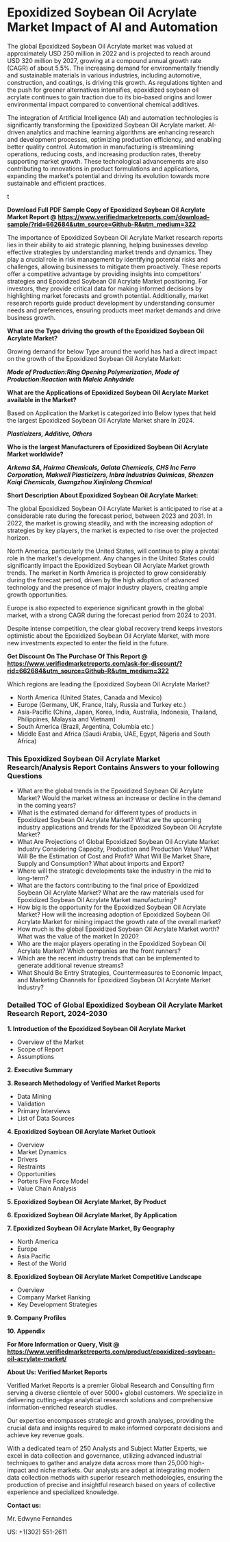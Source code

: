 <meta name="title" content="Global Epoxidized Soybean Oil Acrylate Market Impact of AI and Automation"><meta name="description" content="The global Epoxidized Soybean Oil Acrylate market was valued at approximately USD 250 million in 2022 and is projected to reach around USD 320 million by 2027, growing"><meta name="title" content="Epoxidized Soybean Oil Acrylate Market Size, Share, Scope, Trends, Growth, Opportunities, Analysis, Forecast"><h1>Epoxidized Soybean Oil Acrylate Market Impact of AI and Automation</h1><p>The global Epoxidized Soybean Oil Acrylate market was valued at approximately USD 250 million in 2022 and is projected to reach around USD 320 million by 2027, growing at a compound annual growth rate (CAGR) of about 5.5%. The increasing demand for environmentally friendly and sustainable materials in various industries, including automotive, construction, and coatings, is driving this growth. As regulations tighten and the push for greener alternatives intensifies, epoxidized soybean oil acrylate continues to gain traction due to its bio-based origins and lower environmental impact compared to conventional chemical additives.</p><p>The integration of Artificial Intelligence (AI) and automation technologies is significantly transforming the Epoxidized Soybean Oil Acrylate market. AI-driven analytics and machine learning algorithms are enhancing research and development processes, optimizing production efficiency, and enabling better quality control. Automation in manufacturing is streamlining operations, reducing costs, and increasing production rates, thereby supporting market growth. These technological advancements are also contributing to innovations in product formulations and applications, expanding the market's potential and driving its evolution towards more sustainable and efficient practices.</p>t</p><p id="" class=""><strong>Download Full PDF Sample Copy of Epoxidized Soybean Oil Acrylate Market Report @ <a href="https://www.verifiedmarketreports.com/download-sample/?rid=662684&utm_source=Github-R&utm_medium=322" target="_blank">https://www.verifiedmarketreports.com/download-sample/?rid=662684&utm_source=Github-R&utm_medium=322</a></strong></p><p>The importance of&nbsp;Epoxidized Soybean Oil Acrylate Market research reports lies in their ability to aid strategic planning, helping businesses develop effective strategies by understanding market trends and dynamics. They play a crucial role in risk management by identifying potential risks and challenges, allowing businesses to mitigate them proactively. These reports offer a competitive advantage by providing insights into competitors' strategies and Epoxidized Soybean Oil Acrylate Market positioning. For investors, they provide critical data for making informed decisions by highlighting market forecasts and growth potential. Additionally, market research reports guide product development by understanding consumer needs and preferences, ensuring products meet market demands and drive business growth.</p><p><strong>What are the&nbsp;Type driving the growth of the Epoxidized Soybean Oil Acrylate Market?</strong></p><p id="" class="">Growing demand for below Type around the world has had a direct impact on the growth of the Epoxidized Soybean Oil Acrylate Market:</p><em><strong>Mode of Production:Ring Opening Polymerization, Mode of Production:Reaction with Maleic Anhydride</strong></em></p><strong>What are the&nbsp;Applications&nbsp;of Epoxidized Soybean Oil Acrylate Market available in the Market?</strong></p><p id="" class="">Based on Application the Market is categorized into Below types that held the largest Epoxidized Soybean Oil Acrylate Market share In 2024.</p><em><strong>Plasticizers, Additive, Others</strong></em></p><strong>Who is the largest Manufacturers of Epoxidized Soybean Oil Acrylate Market worldwide?</strong></p><p><em><strong>Arkema SA, Hairma Chemicals, Galata Chemicals, CHS Inc Ferro Corporation, Makwell Plasticizers, Inbra Industrias Quimicas, Shenzen Kaiqi Chemicals, Guangzhou Xinjinlong Chemical</strong></em></p><p id="" class=""><strong>Short Description About Epoxidized Soybean Oil Acrylate Market:</strong></p><p>The global Epoxidized Soybean Oil Acrylate Market is anticipated to rise at a considerable rate during the forecast period, between 2023 and 2031. In 2022, the market is growing steadily, and with the increasing adoption of strategies by key players, the market is expected to rise over the projected horizon.</p><p>North America, particularly the United States, will continue to play a pivotal role in the market's development. Any changes in the United States could significantly impact the Epoxidized Soybean Oil Acrylate Market growth trends. The market in North America is projected to grow considerably during the forecast period, driven by the high adoption of advanced technology and the presence of major industry players, creating ample growth opportunities.</p><p>Europe is also expected to experience significant growth in the global market, with a strong CAGR during the forecast period from 2024 to 2031.</p><p>Despite intense competition, the clear global recovery trend keeps investors optimistic about the Epoxidized Soybean Oil Acrylate Market, with more new investments expected to enter the field in the future.</p><p id="" class=""><strong>Get Discount On The Purchase Of This Report @ <a href="https://www.verifiedmarketreports.com/ask-for-discount/?rid=662684&utm_source=Github-R&utm_medium=322" target="_blank">https://www.verifiedmarketreports.com/ask-for-discount/?rid=662684&utm_source=Github-R&utm_medium=322</a></strong></p>Which regions are leading the Epoxidized Soybean Oil Acrylate Market?</p><ul><li>North America (United States, Canada and Mexico)</li><li>Europe (Germany, UK, France, Italy, Russia and Turkey etc.)</li><li>Asia-Pacific (China, Japan, Korea, India, Australia, Indonesia, Thailand, Philippines, Malaysia and Vietnam)</li><li>South America (Brazil, Argentina, Columbia etc.)</li><li>Middle East and Africa (Saudi Arabia, UAE, Egypt, Nigeria and South Africa)</li></ul><h3 id="" class="">This Epoxidized Soybean Oil Acrylate Market Research/Analysis Report Contains Answers to your following Questions</h3><ul><li>What are the global trends in the Epoxidized Soybean Oil Acrylate Market? Would the market witness an increase or decline in the demand in the coming years?</li><li>What is the estimated demand for different types of products in Epoxidized Soybean Oil Acrylate Market? What are the upcoming industry applications and trends for the Epoxidized Soybean Oil Acrylate Market?</li><li>What Are Projections of Global Epoxidized Soybean Oil Acrylate Market Industry Considering Capacity, Production and Production Value? What Will Be the Estimation of Cost and Profit? What Will Be Market Share, Supply and Consumption? What about imports and Export?</li><li>Where will the strategic developments take the industry in the mid to long-term?</li><li>What are the factors contributing to the final price of Epoxidized Soybean Oil Acrylate Market? What are the raw materials used for Epoxidized Soybean Oil Acrylate Market manufacturing?</li><li>How big is the opportunity for the Epoxidized Soybean Oil Acrylate Market? How will the increasing adoption of Epoxidized Soybean Oil Acrylate Market for mining impact the growth rate of the overall market?</li><li>How much is the global Epoxidized Soybean Oil Acrylate Market worth? What was the value of the market In 2020?</li><li>Who are the major players operating in the Epoxidized Soybean Oil Acrylate Market? Which companies are the front runners?</li><li>Which are the recent industry trends that can be implemented to generate additional revenue streams?</li><li>What Should Be Entry Strategies, Countermeasures to Economic Impact, and Marketing Channels for Epoxidized Soybean Oil Acrylate Market Industry?</li></ul><h3 id="" class="">Detailed TOC of Global Epoxidized Soybean Oil Acrylate Market Research Report, 2024-2030</h3><p id="" class=""><strong>1. Introduction of the Epoxidized Soybean Oil Acrylate Market</strong></p><ul><li>Overview of the Market</li><li>Scope of Report</li><li>Assumptions</li></ul><p id="" class=""><strong>2. Executive Summary</strong></p><p id="" class=""><strong>3. Research Methodology of Verified Market Reports</strong></p><ul><li>Data Mining</li><li>Validation</li><li>Primary Interviews</li><li>List of Data Sources</li></ul><p id="" class=""><strong>4. Epoxidized Soybean Oil Acrylate Market Outlook</strong></p><ul><li>Overview</li><li>Market Dynamics</li><li>Drivers</li><li>Restraints</li><li>Opportunities</li><li>Porters Five Force Model</li><li>Value Chain Analysis</li></ul><p id="" class=""><strong>5. Epoxidized Soybean Oil Acrylate Market, By Product</strong></p><p id="" class=""><strong>6. Epoxidized Soybean Oil Acrylate Market, By Application</strong></p><p id="" class=""><strong>7. Epoxidized Soybean Oil Acrylate Market, By Geography</strong></p><ul><li>North America</li><li>Europe</li><li>Asia Pacific</li><li>Rest of the World</li></ul><p id="" class=""><strong>8. Epoxidized Soybean Oil Acrylate Market Competitive Landscape</strong></p><ul><li>Overview</li><li>Company Market Ranking</li><li>Key Development Strategies</li></ul><p id="" class=""><strong>9. Company Profiles</strong></p><p id="" class=""><strong>10. Appendix</strong></p><p id="" class=""><strong>For More Information or Query, Visit @ <a href="https://www.verifiedmarketreports.com/product/epoxidized-soybean-oil-acrylate-market/" target="_blank">https://www.verifiedmarketreports.com/product/epoxidized-soybean-oil-acrylate-market/</a></strong></p><p id="" class=""><strong>About Us: Verified Market Reports</strong></p><p id="" class="">Verified Market Reports is a premier Global Research and Consulting firm serving a diverse clientele of over 5000+ global customers. We specialize in delivering cutting-edge analytical research solutions and comprehensive information-enriched research studies.</p><p id="" class="">Our expertise encompasses strategic and growth analyses, providing the crucial data and insights required to make informed corporate decisions and achieve key revenue goals.</p><p id="" class="">With a dedicated team of 250 Analysts and Subject Matter Experts, we excel in data collection and governance, utilizing advanced industrial techniques to gather and analyze data across more than 25,000 high-impact and niche markets. Our analysts are adept at integrating modern data collection methods with superior research methodologies, ensuring the production of precise and insightful research based on years of collective experience and specialized knowledge.</p><p id="" class=""><strong>Contact us:</strong></p><p id="" class="">Mr. Edwyne Fernandes</p><p id="" class="">US: +1(302) 551-2611</p>